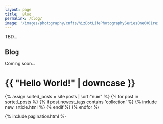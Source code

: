 ```yaml
---
layout: page
title:  Blog
permalink: /blog/
image: '/images/photography/cnfts/VizDotLifePhotographySeriesOne0001resized_25.jpg'
---
```

TBD...

## Blog
Coming soon...

<div class="container">
  <h1>{{ "Hello World!" | downcase }}</h1>
  <div class="row animate">
    {% assign sorted_posts = site.posts | sort:"num" %}
    {% for post in sorted_posts %}
      {% if post.newest_tags contains 'collection' %}
        {% include new_article.html %}
      {% endif %}
    {% endfor %}
  </div>
</div>

{% include pagination.html %}
